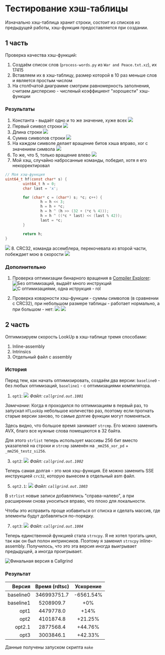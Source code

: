 # Тестирование хэш-таблицы

Изначально хэш-таблица хранит строки, состоит из списков из предыдущей работы, хэш-функция предоставляется при создании.

## 1 часть
Проверка качества хэш-функций:
1. Создаём список слов (`process-words.py` из `War and Peace.txt.xz`), их 17415
2. Вставляем их в хэш-таблицу, размер которой в 10 раз меньше слов и является простым числом
3. На столбчатой диаграмме смотрим равномерность заполнения, считаем дисперсию - численый коэффициент "хорошести" хэш-функции

### Результаты
1. Константа - выдаёт одно и то же значение, хуже всех ![](./1st%20part/pics/F1-1733.png)
2. Первый символ строки ![](./1st%20part/pics/F2-1733.png)
3. Длина строки ![](./1st%20part/pics/F3-1733.png)
4. Сумма символов строки ![](./1st%20part/pics/F4-1733.png)
5. На каждом символе делает вращение битов хэша вправо, xor с значением символа ![](./1st%20part/pics/F5-1733.png)
6. То же, что 5, только вращение влево ![](./1st%20part/pics/F6-1733.png)
7. Мой хэш, случайно набросанные команды, победил, хотя я его некорректировал
```c
// Моя хэш-функция
uint64_t hf(const char* s) {
        uint64_t h = 0;
        char last = 'x';

        for (char* c = (char*) s; *c; c++) {
                h = h << 3;
                h = h + *c;
                h = h ^ (h >> (32 + (*c % 4)));
                h = h ^ ((*c * last) << (last % 42));
                last = *c;
        }

        return h;
}

```
![](./1st%20part/pics/F7-1733.png)
8. CRC32, команда ассемблера, перекочевала из второй части, побеждает мою в скорости ![](./1st%20part/pics/F8-1733.png)


### Дополнительно
1. Проверка оптимизации бинарного вращения в [Compiler Explorer](https://godbolt.org/):
![Без оптимизаций, выдаёт много инструкций](./images/rol-noopt.png)
![С оптимизациями, одна иструкция - rol](./images/rol-opt.png)

3. Проверка коварности хэш-функции - суммы символов (в сравнении с CRC32), при небольшом размере таблицы - работает нормально, а при большом - нет:
![](./1st%20part/pics/F4-179.png)
![](./1st%20part/pics/F8-179.png)

## 2 часть
Оптимизируем скорость LookUp в хэш-таблице тремя способами:
1. Inline-assembly
2. Intrinsics
3. Отдельный файл с assembly

### История
Перед тем, как начать оптимизировать, создаём два версии: `baseline0` - без любых оптимизаций, `baseline1` - с оптимизациями компилятора.

1. `opt1`:
![](./images/callgrind1.png)
_Файл: `callgrind.out.1001`_

_Замечание_: Когда я проходился по оптимизациям в первый раз, то запускал `HTLookUp` небольшое количество раз, поэтому если прогнать старые версии заново, то самые долгие функции могут поменяться.

Здесь видно, что большое время занимает `strcmp`. Его можно заменить AVX, благо все нужные слова помещаются в 32 байта.

Для этого `strlist` теперь использует массивы 256 бит вместо указателей на строки и `strcmp` заменён на `_mm256_xor_pd` + `_mm256_testz_si256`.

3. `opt2`:
![](./images/callgrind2.png)
_Файл: `callgrind.out.1002`_

Теперь самая долгая - это моя хэш-функция. Её можно заменить SSE инструкцией `crc32`, которую вынесем в отдельный asm файл.

5. `opt2.1`:
![](./images/callgrind3.png)
_Файл: `callgrind.out.1003`_

В `strlist` новые записи добавлялись "справа-налево", а при расширении снова уноситься вправо, что плохо для локальности.

Чтобы это исправить проще избавиться от списка и сделать массив, где элементы будут добавляться по-порядку.

7. `opt3`:
![](./images/callgrind4.png)
_Файл: `callgrind.out.1004`_

Теперь единственной функцией стала `strncpy`. Я не хотел трогать цикл, так как он был полон интринсиков. Поэтому я заменил `strncpy` inline-assembly. Получилось, что это эта версия иногда выигрывает предыдущей, а иногда проигрывает.

![Финальная версия в Callgrind](./images/callgrind5.png)

### Результат
| **Версия** | **Время** (rdtsc) | **Ускорение** |
| ----------:|:-----------------:|:-------------:|
| baseline0  | 346993751.7       | -6561.54%     |
| baseline1  | 5208909.7         | +0%           |
| opt1       | 4479778.0         | +14%          |
| opt2       | 4101874.8         | +21.25%       |
| opt2.1     | 2877568.4         | +44.76%       |
| opt3       | 3003846.1         | +42.33%       |

Данные получены запуском скрипта `make`


